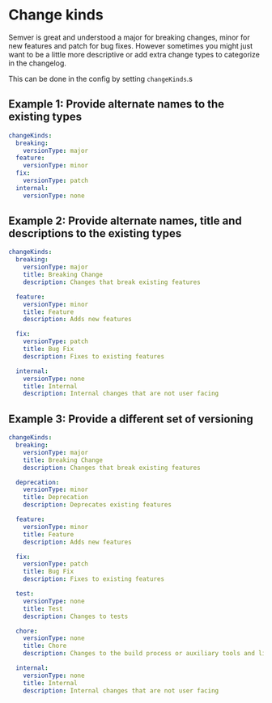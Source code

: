 # Change kinds

Semver is great and understood a major for breaking changes, minor for new features and patch for bug fixes. However sometimes you might just want to be a little more descriptive or add extra change types to categorize in the changelog.

This can be done in the config by setting `changeKinds`.s

## Example 1: Provide alternate names to the existing types

```yaml
changeKinds:
  breaking:
    versionType: major
  feature:
    versionType: minor
  fix:
    versionType: patch
  internal:
    versionType: none
```

## Example 2: Provide alternate names, title and descriptions to the existing types

```yaml
changeKinds:
  breaking:
    versionType: major
    title: Breaking Change
    description: Changes that break existing features

  feature:
    versionType: minor
    title: Feature
    description: Adds new features

  fix:
    versionType: patch
    title: Bug Fix
    description: Fixes to existing features

  internal:
    versionType: none
    title: Internal
    description: Internal changes that are not user facing
```

## Example 3: Provide a different set of versioning

```yaml
changeKinds:
  breaking:
    versionType: major
    title: Breaking Change
    description: Changes that break existing features

  deprecation:
    versionType: minor
    title: Deprecation
    description: Deprecates existing features

  feature:
    versionType: minor
    title: Feature
    description: Adds new features

  fix:
    versionType: patch
    title: Bug Fix
    description: Fixes to existing features

  test:
    versionType: none
    title: Test
    description: Changes to tests

  chore:
    versionType: none
    title: Chore
    description: Changes to the build process or auxiliary tools and libraries such as documentation generation

  internal:
    versionType: none
    title: Internal
    description: Internal changes that are not user facing
```
